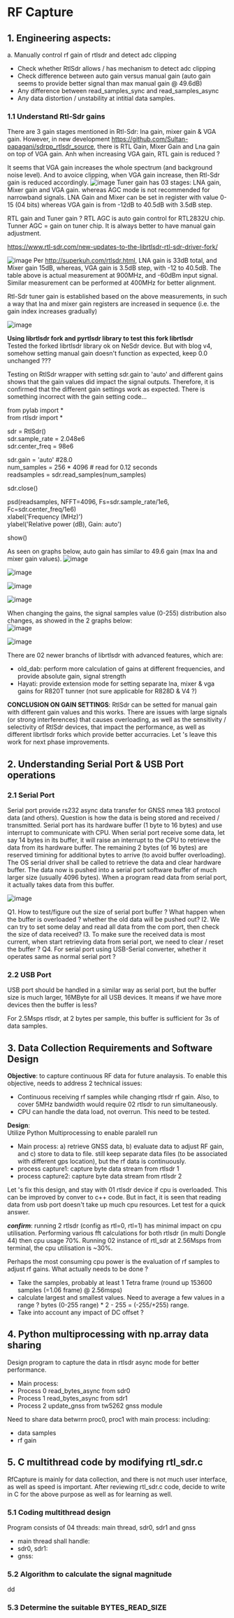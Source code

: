 # RF Capture

## 1. Engineering aspects:
a. Manually control rf gain of rtlsdr and detect adc clipping
- Check whether RtlSdr allows / has mechanism to detect adc clipping
- Check difference between auto gain versus manual gain (auto gain seems to provide better signal than max manual gain @ 49.6dB)
- Any difference between read_samples_sync and read_samples_async
- Any data distortion / unstability at intitial data samples. 

### 1.1 Understand Rtl-Sdr gains
There are 3 gain stages mentioned in Rtl-Sdr: lna gain, mixer gain & VGA gain. However, in new development https://github.com/Sultan-papagani/sdrpp_rtlsdr_source, there is RTL Gain, Mixer Gain and Lna gain on top of VGA gain. Anh when increasing VGA gain, RTL gain is reduced ?

It seems that VGA gain increases the whole spectrum (and background noise level). And to avoice clipping, when VGA gain increase, then Rtl-Sdr gain is reduced accordingly.
![image](https://github.com/user-attachments/assets/76a4ac53-7b3f-4688-bf34-7334230a7b23)
Tuner gain has 03 stages:
LNA gain, Mixer gain and VGA gain. whereas AGC mode is not recommended for narrowband signals.
LNA Gain and Mixer can be set in register with value 0-15 (04 bits) whereas VGA gain is from -12dB to 40.5dB with 3.5dB step.

RTL gain and Tuner gain ? RTL AGC is auto gain control for RTL2832U chip. Tunner AGC = gain on tuner chip. It is always better to have manual gain adjustment.

https://www.rtl-sdr.com/new-updates-to-the-librtlsdr-rtl-sdr-driver-fork/

![image](https://github.com/user-attachments/assets/e263456a-1dcf-48c4-84b4-8abb5c3b0590)
Per http://superkuh.com/rtlsdr.html, LNA gain is 33dB total, and Mixer gain 15dB, whereas, VGA gain is 3.5dB step, with -12 to 40.5dB. The table above is actual measurement at 900MHz, and -60dBm input signal. Similar measurement can be performed at 400MHz for better alignment. 

Rtl-Sdr tuner gain is established based on the above measurements, in such a way that lna and mixer gain registers are increased in sequence (i.e. the gain index increases gradually)

![image](https://github.com/user-attachments/assets/278d60d0-4072-46e4-b4cc-66b38b9d0844)


**Using librtlsdr fork and pyrtlsdr library to test this fork librtlsdr**  
Tested the forked librtlsdr library ok on NeSdr device. But with blog v4, somehow setting manual gain doesn't function as expected, keep 0.0 unchanged ???

Testing on RtlSdr wrapper with setting sdr.gain to 'auto' and different gains shows that the gain values did impact the signal outputs. Therefore, it is confirmed that the different gain settings work as expected. There is something incorrect with the gain setting code...

from pylab import *  
from rtlsdr import *  

sdr = RtlSdr()  
sdr.sample_rate = 2.048e6  
sdr.center_freq = 98e6  

sdr.gain = 'auto' #28.0  
num_samples = 256 * 4096 # read for 0.12 seconds  
readsamples = sdr.read_samples(num_samples)  

sdr.close()  

psd(readsamples, NFFT=4096, Fs=sdr.sample_rate/1e6, Fc=sdr.center_freq/1e6)  
xlabel('Frequency (MHz)')  
ylabel('Relative power (dB), Gain: auto')  

show()  

As seen on graphs below, auto gain has similar to 49.6 gain (max lna and mixer gain values).
![image](https://github.com/user-attachments/assets/da5d6247-9c3f-4feb-803a-647403424918)

![image](https://github.com/user-attachments/assets/7d97b085-a27d-4b57-ae62-78b4bced48f7)

![image](https://github.com/user-attachments/assets/bd4f90a8-6273-4459-896a-b8d6ead50dcb)

![image](https://github.com/user-attachments/assets/732f8d99-24bf-4071-898b-507ab3472c1b)

When changing the gains, the signal samples value (0-255) distribution also changes, as showed in the 2 graphs below:   
![image](https://github.com/user-attachments/assets/6ff78419-5270-4ad4-8941-782c02507509)

![image](https://github.com/user-attachments/assets/28e28818-0e70-4943-80eb-e534b591aaac)


There are 02 newer branchs of librtlsdr with advanced features, which are:  
- old_dab: perform more calculation of gains at different frequencies, and provide absolute gain, signal strength  
- Hayati: provide extension mode for setting separate lna, mixer & vga gains for R820T tunner (not sure applicable for R828D & V4 ?)

**CONCLUSION ON GAIN SETTINGS**: RtlSdr can be setted for manual gain with different gain values and this works. There are issues with large signals (or strong interferences) that causes  overloading, as well as the sensitivity / selectivity of RtlSdr devices, that impact the performance, as well as different librtlsdr forks which provide better accurracies. Let 's leave this work for next phase improvements.  

## 2. Understanding Serial Port & USB Port operations  
### 2.1 Serial Port  
Serial port provide rs232 async data transfer for GNSS nmea 183 protocol data (and others). Question is how the data is being stored and received / transmitted. Serial port has its hardware buffer (1 byte to 16 bytes) and use interrupt to communicate with CPU. When serial port receive some data, let say 14 bytes in its buffer, it will raise an interrupt to the CPU to retrieve the data from its hardware buffer. The remaining 2 bytes (of 16 bytes) are reserved timining for additional bytes to arrive (to avoid buffer overloading). The OS serial driver shall be called to retrieve the data and clear hardware buffer. The data now is pushed into a serial port software buffer of much larger size (usually 4096 bytes). When a program read data from serial port, it actually takes data from this buffer.

![image](https://github.com/user-attachments/assets/5a24461f-a30e-488a-b209-3eacd5d56973)

Q1. How to test/figure out the size of serial port buffer ? What happen when the buffer is overloaded ? whether the old data will be pushed out?
I2. We can try to set some delay and read all data from the com port, then check the size of data received? 
I3. To make sure the received data is most current, when start retrieving data from serial port, we need to clear / reset the buffer ?
Q4. For serial port using USB-Serial converter, whether it operates same as normal serial port ?

### 2.2 USB Port  
USB port should be handled in a similar way as serial port, but the buffer size is much larger, 16MByte for all USB devices. It means if we have more devices then the buffer is less?

For 2.5Msps rtlsdr, at 2 bytes per sample, this buffer is sufficient for 3s of data samples.

## 3. Data Collection Requirements and Software Design  

**Objective**: to capture continuous RF data for future analaysis.
To enable this objective, needs to address 2 technical issues:  
- Continuous receiving rf samples while changing rtlsdr rf gain. Also, to cover 5MHz bandwidth would require 02 rtlsdr to run simultaneously.
- CPU can handle the data load, not overrun. This need to be tested.

**Design**:  
Utilize Python Multiprocessing to enable paralell run
- Main process: a) retrieve GNSS data, b) evaluate data to adjust RF gain, and c) store to data to file. still keep separate data files (to be associated with different gps location), but the rf data is continuously.
- process capture1: capture byte data stream from rtlsdr 1
- process capture2: capture byte data stream from rtlsdr 2

Let 's fix this design, and stay with 01 rtlsdr device if cpu is overloaded. This can be improved by conver to c++ code. But in fact, it is seen that reading data from usb port doesn't take up much cpu resources. Let test for a quick answer.

***confirm***: running 2 rtlsdr (config as rtl=0, rtl=1) has minimal impact on cpu utilisation. Performing various fft calculations for both rtlsdr (in multi Dongle 44) then cpu usage 70%. Running 02 instance of rtl_sdr at 2.56Msps from terminal, the cpu utilisation is ~30%. 

Perhaps the most consuming cpu power is the evaluation of rf samples to adjust rf gains. What actually needs to be done ?
- Take the samples, probably at least 1 Tetra frame (round up 153600 samples (=1.06 frame) @ 2.56msps)
- calculate largest and smallest values. Need to average a few values in a range ? bytes (0-255 range) * 2 - 255 = (-255/+255) range.
- Take into account any impact of DC offset ?

## 4. Python multiprocessing with np.array data sharing  
Design program to capture the data in rtlsdr async mode for better performance.
- Main process: 
- Process 0 read_bytes_async from sdr0
- Process 1 read_bytes_async from sdr1
- Process 2 update_gnss from tw5262 gnss module

Need to share data betwrrn proc0, proc1 with main process: including:
+ data samples
+ rf gain

## 5. C multithread code by modifying rtl_sdr.c  
RfCapture is mainly for data collection, and there is not much user interface, as well as speed is important. After reviewing rtl_sdr.c code, decide to write in C for the above purpose as well as for learning as well.

### 5.1 Coding multithread design  
Program consists of 04 threads: main thread, sdr0, sdr1 and gnss
- main thread shall handle:
- sdr0, sdr1:
- gnss:


### 5.2 Algorithm to calculate the signal magnitude    
dd
### 5.3 Determine the suitable BYTES_READ_SIZE  
